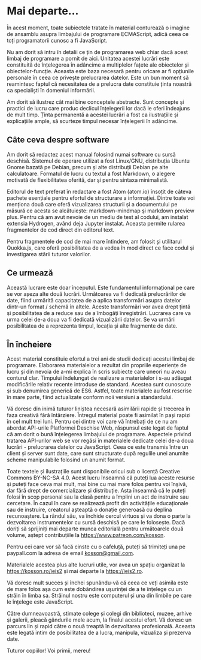 # Mai departe...

În acest moment, toate subiectele tratate în material conturează o imagine de ansamblu asupra limbajului de programare ECMAScript, adică ceea ce toți programatorii cunosc a fi JavaScript.

Nu am dorit să intru în detalii ce țin de programarea web chiar dacă acest limbaj de programare a pornit de aici. Unitatea acestei lucrări este constituită de înțelegerea în adâncime a multiplelor fațete ale obiectelor și obiectelor-funcție. Aceasta este baza necesară pentru oricare ar fi opțiunile personale în ceea ce privește prelucrarea datelor. Este un bun moment să reamintesc faptul că necesitatea de a prelucra date constituie ținta noastră ca specialiști în domeniul informării.

Am dorit să ilustrez cât mai bine conceptele abstracte. Sunt concepte și practici de lucru care produc declicul înțelegerii lor dacă le oferi îndeajuns de mult timp. Ținta permanentă a acestei lucrări a fost ca ilustrațiile și explicațiile ample, să scurteze timpul necesar înțelegerii în adâncime.

## Câte ceva despre software

Am dorit să redactez acest manual folosind numai software cu sursă deschisă. Sistemul de operare utilizat a fost Linux/GNU, distribuția Ubuntu Gnome bazată pe Debian, precum și alte distribuții Debian pe alte calculatoare. Formatul de lucru cu textul a fost Markdown, o alegere motivată de flexibilitatea oferită, dar și pentru sintaxa minimalistă.

Editorul de text preferat în redactare a fost Atom (atom.io) însoțit de câteva pachete esențiale pentru efortul de structurare a informației. Dintre toate voi menționa două care oferă vizualizarea structurii și a documentului pe măsură ce acesta se alcătuiește: markdown-mindmap și markdown preview plus. Pentru că am avut nevoie de un mediu de test al codului, am instalat extensia Hydrogen, având deja Jupyter instalat. Aceasta permite rularea fragmentelor de cod direct din editorul text.

Pentru fragmentele de cod de mai mare întindere, am folosit și utilitarul Quokka.js, care oferă posibilitatea de a vedea în mod direct ce face codul și investigarea stării tuturor valorilor.

## Ce urmează

Această lucrare este doar începutul. Este fundamentul informațional pe care se vor așeza alte două lucrări. Următoarea va fi dedicată prelucrărilor de date, fiind urmărită capacitatea de a aplica transformări asupra datelor dintr-un format / schemă în altele. Aceste transformări vor avea drept țintă și posibilitatea de a reduce sau de a îmbogăți înregistrări. Lucrarea care va urma celei de-a doua va fi dedicată vizualizării datelor. Se va urmări posibilitatea de a reprezenta timpul, locația și alte fragmente de date.

## În încheiere

Acest material constituie efortul a trei ani de studii dedicați acestui limbaj de programare. Elaborarea materialelor a rezultat din propriile experiențe de lucru și din nevoia de a-mi explica în scris subiecte care uneori nu aveau conturul clar. Timpului îndelungat de realizare a materialelor i s-au adăugat modificările relativ recente introduse de standard. Acestea sunt cunoscute și sub denumirea generică de ES6. Astfel, toate materialele au fost rescrise în mare parte, fiind actualizate conform noii versiuni a standardului.

Vă doresc din inimă tuturor liniștea necesară asimilării rapide și trecerea în faza creativă fără întârziere. Întregul material poate fi asimilat în pași rapizi în cel mult trei luni. Pentru cei dintre voi care vă întrebați de ce nu am abordat API-urile Platformei Deschise Web, răspunsul este legat de faptul că am dorit o bună înțelegerea limbajului de programare. Aspectele privind tratarea API-urilor web se vor regăsi în materialele dedicate celei de-a doua lucrări - prelucrarea datelor cu JavaScript. Ceea ce este transmis între un client și server sunt date, care sunt structurate după regulile unei anumite scheme manipulabile folosind un anumit format.

Toate textele și ilustrațiile sunt disponibile oricui sub o licență Creative Commons BY-NC-SA 4.0. Acest lucru înseamnă că puteți lua aceste resurse și puteți face ceva mai mult, mai bine cu mai mare folos pentru voi înșivă, dar fără drept de comercializare și distribuție. Asta înseamnă că le puteți folosi în scop personal sau la clasă pentru a împlini un act de instruire sau cercetare. În cazul în care se realizează profit din activitățile educaționale sau de instruire, creatorul așteaptă o donație generoasă cu deplina recunoaștere. La rândul său, va închide cercul virtuos și va dona o parte la dezvoltarea instrumentelor cu sursă deschisă pe care le folosește.
Dacă doriți să sprijiniți mai departe munca editorială pentru următoarele două volume, aștept contribuțiile la https://www.patreon.com/kosson.

Pentru cei care vor să facă cinste cu o cafeluță, puteți să trimiteți una pe paypall.com la adresa de email kosson@gmail.com.

Materialele acestea plus alte lucruri utile, vor avea un spațiu organizat la https://kosson.ro/ieis2 și mai departe la https://ieis2.ro.

Vă doresc mult succes și închei spunându-vă că ceea ce veți asimila este de mare folos așa cum este dobândirea ușurinței de a te înțelege cu un străin în limba sa. Străinul nostru este computerul și una din limbile pe care le înțelege este JavaScript.

Către dumneavoastră, stimate colege și colegi din biblioteci, muzee, arhive și galerii, pleacă gândurile mele acum, la finalul acestui efort. Vă doresc un parcurs lin și rapid către o nouă treaptă în dezvoltarea profesională. Aceasta este legată intim de posibilitatea de a lucra, manipula, vizualiza și prezerva date.

Tuturor copiilor! Voi primii, mereu!
